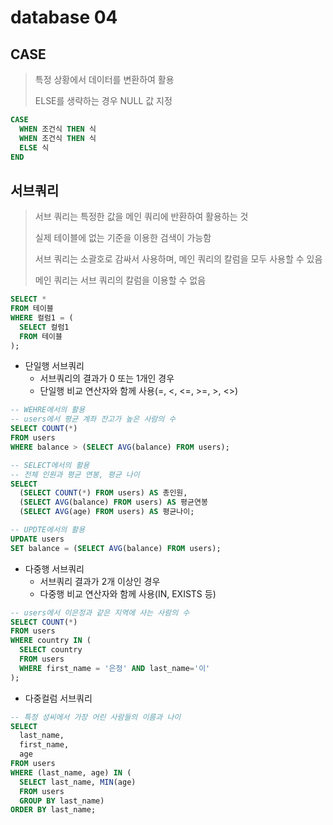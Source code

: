 # database 04
## CASE
> 특정 상황에서 데이터를 변환하여 활용
>
> ELSE를 생략하는 경우 NULL 값 지정

```sql
CASE
  WHEN 조건식 THEN 식
  WHEN 조건식 THEN 식
  ELSE 식
END
```

## 서브쿼리
> 서브 쿼리는 특정한 값을 메인 쿼리에 반환하여 활용하는 것
>
> 실제 테이블에 없는 기준을 이용한 검색이 가능함
>
> 서브 쿼리는 소괄호로 감싸서 사용하며, 메인 쿼리의 칼럼을 모두 사용할 수 있음
>
> 메인 쿼리는 서브 쿼리의 칼럼을 이용할 수 없음

```sql
SELECT *
FROM 테이블
WHERE 컬럼1 = (
  SELECT 컬럼1
  FROM 테이블
);
```
- 단일행 서브쿼리
  - 서브쿼리의 결과가 0 또는 1개인 경우
  - 단일행 비교 연산자와 함께 사용(=, <, <=, >=, >, <>)
```sql
-- WEHRE에서의 활용
-- users에서 평균 계좌 잔고가 높은 사람의 수
SELECT COUNT(*)
FROM users
WHERE balance > (SELECT AVG(balance) FROM users);

-- SELECT에서의 활용
-- 전체 인원과 평균 연봉, 평균 나이
SELECT
  (SELECT COUNT(*) FROM users) AS 총인원,
  (SELECT AVG(balance) FROM users) AS 평균연봉
  (SELECT AVG(age) FROM users) AS 평균나이;

-- UPDTE에서의 활용
UPDATE users
SET balance = (SELECT AVG(balance) FROM users);
```
- 다중행 서브쿼리
  - 서브쿼리 결과가 2개 이상인 경우
  - 다중행 비교 연산자와 함께 사용(IN, EXISTS 등)
```sql
-- users에서 이은정과 같은 지역에 사는 사람의 수
SELECT COUNT(*)
FROM users
WHERE country IN (
  SELECT country
  FROM users
  WHERE first_name = '은정' AND last_name='이'
);
```
- 다중컬럼 서브쿼리
```sql
-- 특정 성씨에서 가장 어린 사람들의 이름과 나이
SELECT
  last_name,
  first_name,
  age
FROM users
WHERE (last_name, age) IN (
  SELECT last_name, MIN(age)
  FROM users
  GROUP BY last_name)
ORDER BY last_name;
```